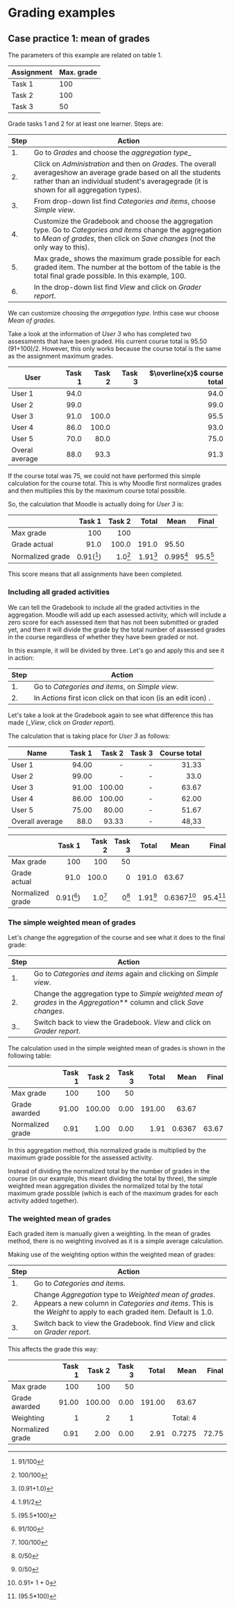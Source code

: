 # Grading examples

## Case practice 1: mean of grades

The parameters of this example are related on table 1.

| Assignment | Max. grade |
| ---------- | ---------- |
| Task 1     | 100        |
| Task 2     | 100        |
| Task 3     | 50         |

Grade tasks 1 and 2 for at least one learner. Steps are:

| Step | Action                                                       |
| ---- | ------------------------------------------------------------ |
| 1.   | Go to _Grades_ and choose the _aggregation type__            |
| 2.   | Click on _Administration_ and then on _Grades_. The overall averageshow an average grade based on all the students rather than an individual student's averagegrade (it is shown for all aggregation types). |
| 3.   | From drop-down list find _Categories and items_, choose _Simple view_. |
| 4.   | Customize the Gradebook and choose the aggregation type. Go to _Categories and items_ change the aggregation to _Mean of grades_, then click on _Save changes_ (not the only way to this). |
| 5.   | Max grade_ shows the maximum grade possible for each graded item. The number at the bottom of the table is the total final grade possible. In this example, 100. |
| 6.   | In the drop-down list find _View_  and click on _Grader report_. |

We can customize choosing the _arrgegation type_. Inthis case wur choose _Mean of grades_.

Take a look at the information of _User 3_ who has completed two assessments that have been graded. His current course total is 95.50 (91+100)/2. However, this only works because the course total is the same as the assignment maximum grades. 

| User           | Task 1 | Task 2 | Task 3 | $\overline{x}$ course total |
| -------------- | -----: | -----: | -----: | --------------------------: |
| User 1         |   94.0 |        |        |                        94.0 |
| User 2         |   99.0 |        |        |                        99.0 |
| User 3         |   91.0 |  100.0 |        |                        95.5 |
| User 4         |   86.0 |  100.0 |        |                        93.0 |
| User 5         |   70.0 |   80.0 |        |                        75.0 |
| Overal average |   88.0 |   93.3 |        |                        91.3 |

If the course total was 75, we could not have performed this simple calculation for the course total. This is why Moodle first normalizes grades and then multiplies this by the maximum course total possible. 

So, the calculation that Moodle is actually doing for _User 3_ is:

|                  |     Task 1 |  Task 2 |    Total | Mean      |    Final |
| ---------------- | ---------: | ------: | -------: | --------- | -------: |
| Max grade        |        100 |     100 |          |           |          |
| Grade actual     |       91.0 |   100.0 |    191.0 | 95.50     |          |
| Normalized grade | 0.91([^a]) | 1.0[^b] | 1.91[^c] | 0.995[^d] | 95.5[^e] |

[^a]: 91/100
[^b]: 100/100
[^c]: (0.91+1.0)
[^d]: 1.91/2
[^e]: (95.5*100)

This score means that all assignments have been completed.

### Including all graded activities

We can tell the Gradebook to include all the graded activities in the aggregation.
Moodle will add up each assessed activity, which will include a zero score for each
assessed item that has not been submitted or graded yet, and then it will divide the
grade by the total number of assessed grades in the course regardless of whether
they have been graded or not. 

In this example, it will be divided by three. Let's go and apply this and see it in action:

| Step | Action                                                       |
| ---- | ------------------------------------------------------------ |
| 1.   | Go to _Categories and items_, on _Simple view_.              |
| 2.   | In _Actions_ first icon click on that icon (is an edit icon) . |

Let's take a look at the Gradebook again to see what difference this has made (__View_, click on _Grader report_).

The calculation that is taking place for _User 3_ as follows:

| Name            | Task 1 | Task 2 | Task 3 | Course total |
| --------------- | -----: | -----: | -----: | -----------: |
| User 1          |  94.00 |      - |      - |        31.33 |
| User 2          |  99.00 |      - |      - |         33.0 |
| User 3          |  91.00 | 100.00 |      - |        63.67 |
| User 4          |  86.00 | 100.00 |      - |        62.00 |
| User 5          |  75.00 |  80.00 |      - |        51.67 |
| Overall average |   88.0 |  93.33 |      - |        48,33 |



|                  |     Task 1 |  Task 2 | Task 3 |    Total | Mean       |    Final |
| ---------------- | ---------: | ------: | -----: | -------: | ---------- | -------: |
| Max grade        |        100 |     100 |     50 |          |            |          |
| Grade actual     |       91.0 |   100.0 |      0 |    191.0 | 63.67      |          |
| Normalized grade | 0.91([^f]) | 1.0[^g] |  0[^h] | 1.91[^h] | 0.6367[^i] | 95.4[^e] |

[^f]: 91/100
[^g]: 100/100
[^h]: 0/50
[^i]: 0.91+ 1 + 0
[^j]: 1.91/3
[^k]: 0.06367*100

### The simple weighted mean of grades

Let's change the aggregation of the course and see what it does to the final grade:

| Step | Action                                                       |
| ---- | ------------------------------------------------------------ |
| 1.   | Go to _Categories and items_ again and clicking on _Simple view_. |
| 2.   | Change the aggregation type to _Simple weighted mean of grades_ in the _Aggregation_** column and click _Save changes_. |
| 3..  | Switch back to view the Gradebook. _View_ and click on _Grader report_. |

The calculation used in the simple weighted mean of grades is shown in the following table:

|                  | Task 1 | Task 2 | Task 3 |  Total |   Mean | Final |
| ---------------- | -----: | -----: | -----: | -----: | -----: | ----: |
| Max grade        |    100 |    100 |     50 |        |        |       |
| Grade awarded    |  91.00 | 100.00 |   0.00 | 191.00 |  63.67 |       |
| Normalized grade |   0.91 |   1.00 |   0.00 |   1.91 | 0.6367 | 63.67 |

In this aggregation method, this normalized grade is multiplied by the maximum grade possible for
the assessed activity.

Instead of dividing the normalized total by the number of grades in the course (in our example, this meant dividing the total by three), the simple weighted mean aggregation divides the normalized total by the total maximum grade possible (which is each of the maximum grades for each activity added together). 

### The weighted mean of grades

Each graded item is manually given a weighting. In the mean of grades method, there is no weighting involved as it is a simple average calculation. 

Making use of the weighting option within the weighted mean of grades:

| Step | Action                                                       |
| ---- | ------------------------------------------------------------ |
| 1.   | Go to _Categories and items_.                                |
| 2.   | Change _Aggregation_ type to _Weighted mean of grades_. Appears a new column in _Categories and items_. This is the _Weight_ to apply to each graded item. Default is 1.0. |
| 3.   | Switch back to view the Gradebook. find _View_ and click on _Grader report_. |

This affects the grade this way:

|                  | Task 1 | Task 2 | Task 3 |  Total |     Mean | Final |
| ---------------- | -----: | -----: | -----: | -----: | -------: | ----: |
| Max grade        |    100 |    100 |     50 |        |          |       |
| Grade awarded    |  91.00 | 100.00 |   0.00 | 191.00 |    63.67 |       |
| Weighting        |      1 |      2 |      1 |        | Total: 4 |       |
| Normalized grade |   0.91 |   2.00 |   0.00 |   2.91 |   0.7275 | 72.75 |